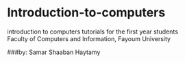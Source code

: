 # Introduction-to-computers
introduction to computers tutorials for the first year students  
Faculty of Computers and Information,  Fayoum University

###by: Samar Shaaban Haytamy

